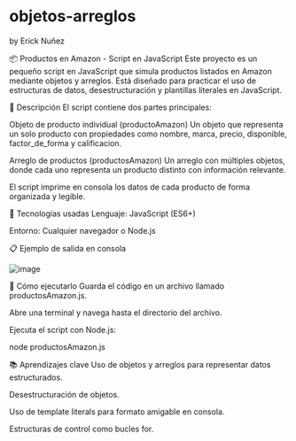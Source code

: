 # objetos-arreglos
by Erick Nuñez

📦 Productos en Amazon - Script en JavaScript
Este proyecto es un pequeño script en JavaScript que simula productos listados en Amazon mediante objetos y arreglos. Está diseñado para practicar el uso de estructuras de datos, desestructuración y plantillas literales en JavaScript.

🧾 Descripción
El script contiene dos partes principales:

Objeto de producto individual (productoAmazon)
Un objeto que representa un solo producto con propiedades como nombre, marca, precio, disponible, factor_de_forma y calificacion.

Arreglo de productos (productosAmazon)
Un arreglo con múltiples objetos, donde cada uno representa un producto distinto con información relevante.

El script imprime en consola los datos de cada producto de forma organizada y legible.

🧠 Tecnologías usadas
Lenguaje: JavaScript (ES6+)

Entorno: Cualquier navegador o Node.js

📋 Ejemplo de salida en consola

![image](https://github.com/user-attachments/assets/a7fdba88-c27b-4295-bbd6-aaceabca390c)

🚀 Cómo ejecutarlo
Guarda el código en un archivo llamado productosAmazon.js.

Abre una terminal y navega hasta el directorio del archivo.

Ejecuta el script con Node.js:

node productosAmazon.js

📚 Aprendizajes clave
Uso de objetos y arreglos para representar datos estructurados.

Desestructuración de objetos.

Uso de template literals para formato amigable en consola.

Estructuras de control como bucles for.

